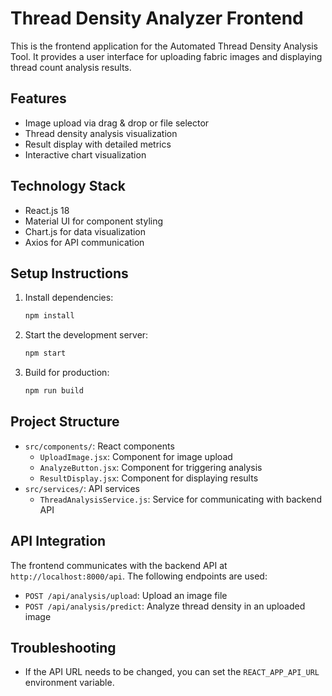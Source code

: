 # Thread Density Analyzer Frontend

This is the frontend application for the Automated Thread Density Analysis Tool. It provides a user interface for uploading fabric images and displaying thread count analysis results.

## Features

- Image upload via drag & drop or file selector
- Thread density analysis visualization
- Result display with detailed metrics
- Interactive chart visualization

## Technology Stack

- React.js 18
- Material UI for component styling
- Chart.js for data visualization
- Axios for API communication

## Setup Instructions

1. Install dependencies:
   ```bash
   npm install
   ```

2. Start the development server:
   ```bash
   npm start
   ```

3. Build for production:
   ```bash
   npm run build
   ```

## Project Structure

- `src/components/`: React components
  - `UploadImage.jsx`: Component for image upload
  - `AnalyzeButton.jsx`: Component for triggering analysis
  - `ResultDisplay.jsx`: Component for displaying results
- `src/services/`: API services
  - `ThreadAnalysisService.js`: Service for communicating with backend API

## API Integration

The frontend communicates with the backend API at `http://localhost:8000/api`. The following endpoints are used:

- `POST /api/analysis/upload`: Upload an image file
- `POST /api/analysis/predict`: Analyze thread density in an uploaded image

## Troubleshooting

- If the API URL needs to be changed, you can set the `REACT_APP_API_URL` environment variable.
